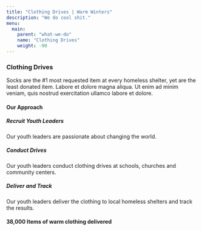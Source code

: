 ```yaml
---
title: "Clothing Drives | Warm Winters"
description: "We do cool shit."
menu:
  main:
    parent: "what-we-do"
    name: "Clothing Drives"
    weight: -90
---
```


<h3><span>Clothing Drives</span></h3>

<p class="intro-text">Socks are the #1 most requested item at every
homeless shelter, yet are the least donated item. Labore et dolore magna aliqua. Ut enim ad minim veniam, quis nostrud exercitation ullamco labore et dolore.</p>

<h4>Our Approach</h4>

<div class="our-approach">
  <div>
    <h5>Recruit Youth Leaders</h5>
    <p>Our youth leaders are passionate about changing the world.</p>
    <h5>Conduct Drives</h5>
    <p>Our youth leaders conduct clothing drives at schools, churches and community centers.</p>
    <h5>Deliver and Track</h5>
    <p>Our youth leaders deliver the clothing to local homeless shelters and track the results.</p>
  </div>
  <div style="background-image: url('https://images.unsplash.com/photo-1510672277783-ea03bdd8b602?auto=format&crop=entropy&cs=tinysrgb&w=900&h=900&fit=crop')"></div>
</div>

<div class="big-stat">
  <h4><span>38,000</span> Items of warm clothing delivered</h4>
</div>


